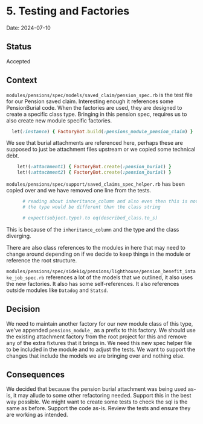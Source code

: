 # 5. Testing and Factories

Date: 2024-07-10

## Status

Accepted

## Context
`modules/pensions/spec/models/saved_claim/pension_spec.rb` is the test file for our Pension saved claim. Interesting enough it references some PensionBurial code. When the factories are used, they are designed to create a specific class type. Bringing in this pension spec, requires us to also create new module specific factories.

```rb
  let(:instance) { FactoryBot.build(:pensions_module_pension_claim) }
```
We see that burial attachments are referenced here, perhaps these are supposed to just be attachment files upstream or we copied some technical debt.
```rb
    let!(:attachment1) { FactoryBot.create(:pension_burial) }
    let!(:attachment2) { FactoryBot.create(:pension_burial) }
```

`modules/pensions/spec/support/saved_claims_spec_helper.rb` has been copied over and we have removed one line from the tests.
```rb
      # reading about inheritance_column and also even then this is not a great test because
      # the type would be different than the class string

      # expect(subject.type).to eq(described_class.to_s)
```
This is because of the `inheritance_column` and the type and the class diverging.

There are also class references to the modules in here that may need to change around depending on if we decide to keep things in the module or reference the root structure.

`modules/pensions/spec/sidekiq/pensions/lighthouse/pension_benefit_intake_job_spec.rb` references a lot of the models that we outlined, it also uses the new factories. It also has some self-references. It also references outside modules like `Datadog` and `Statsd`.

## Decision

We need to maintain another factory for our new module class of this type, we've appended `pensions_module_` as a prefix to this factory. We should use the existing attachment factory from the root project for this and remove any of the extra fixtures that it brings in. We need this new spec helper file to be included in the module and to adjust the tests. We want to support the changes that include the models we are bringing over and nothing else.

## Consequences
We decided that because the pension burial attachment was being used as-is, it may allude to some other refactoring needed. Support this in the best way possible. We might want to create some tests to check the sql is the same as before. Support the code as-is. Review the tests and ensure they are working as intended.
